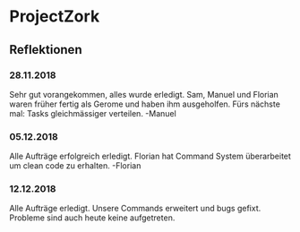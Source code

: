 # ProjectZork
## Reflektionen
### 28.11.2018
Sehr gut vorangekommen, alles wurde erledigt. Sam, Manuel und Florian waren früher fertig als Gerome und haben ihm ausgeholfen. 
Fürs nächste mal: Tasks gleichmässiger verteilen.
-Manuel

### 05.12.2018
Alle Aufträge erfolgreich erledigt. Florian hat Command System überarbeitet um clean code zu erhalten.
-Florian

### 12.12.2018
Alle Aufträge erledigt. Unsere Commands erweitert und bugs gefixt. Probleme sind auch heute keine aufgetreten.
